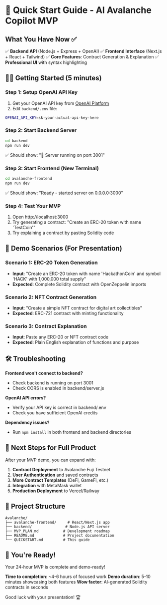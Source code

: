 # 🚀 Quick Start Guide - AI Avalanche Copilot MVP

## What You Have Now ✅

✅ **Backend API** (Node.js + Express + OpenAI)
✅ **Frontend Interface** (Next.js + React + Tailwind)
✅ **Core Features**: Contract Generation & Explanation
✅ **Professional UI** with syntax highlighting

## 🏃‍♂️ Getting Started (5 minutes)

### Step 1: Setup OpenAI API Key
1. Get your OpenAI API key from [OpenAI Platform](https://platform.openai.com/api-keys)
2. Edit `backend/.env` file:
```bash
OPENAI_API_KEY=sk-your-actual-api-key-here
```

### Step 2: Start Backend Server
```bash
cd backend
npm run dev
```
✅ Should show: "🚀 Server running on port 3001"

### Step 3: Start Frontend (New Terminal)
```bash
cd avalanche-frontend  
npm run dev
```
✅ Should show: "Ready - started server on 0.0.0.0:3000"

### Step 4: Test Your MVP
1. Open http://localhost:3000
2. Try generating a contract: "Create an ERC-20 token with name 'TestCoin'"
3. Try explaining a contract by pasting Solidity code

## 🎯 Demo Scenarios (For Presentation)

### Scenario 1: ERC-20 Token Generation
- **Input**: "Create an ERC-20 token with name 'HackathonCoin' and symbol 'HACK' with 1,000,000 total supply"
- **Expected**: Complete Solidity contract with OpenZeppelin imports

### Scenario 2: NFT Contract Generation  
- **Input**: "Create a simple NFT contract for digital art collectibles"
- **Expected**: ERC-721 contract with minting functionality

### Scenario 3: Contract Explanation
- **Input**: Paste any ERC-20 or NFT contract code
- **Expected**: Plain English explanation of functions and purpose

## 🛠️ Troubleshooting

**Frontend won't connect to backend?**
- Check backend is running on port 3001
- Check CORS is enabled in backend/server.js

**OpenAI API errors?**
- Verify your API key is correct in backend/.env
- Check you have sufficient OpenAI credits

**Dependency issues?**
- Run `npm install` in both frontend and backend directories

## 🚀 Next Steps for Full Product

After your MVP demo, you can expand with:
1. **Contract Deployment** to Avalanche Fuji Testnet
2. **User Authentication** and saved contracts
3. **More Contract Templates** (DeFi, GameFi, etc.)
4. **Integration** with MetaMask wallet
5. **Production Deployment** to Vercel/Railway

## 📁 Project Structure
```
Avalanche/
├── avalanche-frontend/     # React/Next.js app
├── backend/               # Node.js API server  
├── MVP_PLAN.md           # Development roadmap
├── README.md             # Project documentation
└── QUICKSTART.md         # This guide
```

## 🎉 You're Ready!

Your 24-hour MVP is complete and demo-ready! 

**Time to completion**: ~4-6 hours of focused work
**Demo duration**: 5-10 minutes showcasing both features
**Wow factor**: AI-generated Solidity contracts in seconds

Good luck with your presentation! 🏆
